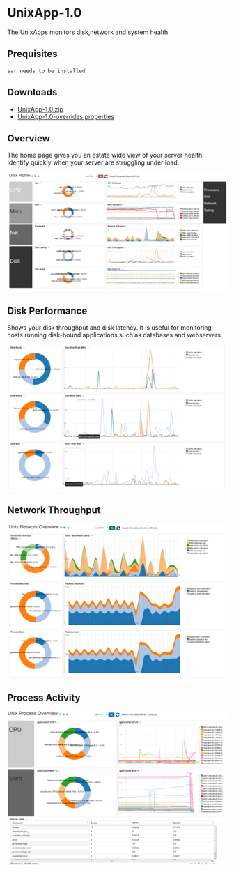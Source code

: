 UnixApp-1.0
===========

The UnixApps monitors disk,network and system health.

## Prequisites

	sar needs to be installed

## Downloads 

 * [UnixApp-1.0.zip](https://github.com/logscape/unixapp/raw/master/dist/UnixApp-1.0.zip)
 * [UnixApp-1.0-overrides.properties](https://www.google.com)


## Overview

The home page gives you an estate wide view of your server health. Identify quickly when your server are struggling under load. 

![](docs/images/unx_home_0.png) 

## Disk Performance

Shows your disk throughput and disk latency. It is useful for monitoring hosts running disk-bound applications such as databases and webservers. 

![](docs/images/unx_disk_0.png) 

## Network Throughput 



![](docs/images/unx_network_0.png) 
## Process Activity  

![](docs/images/unx_process_0.png) 
